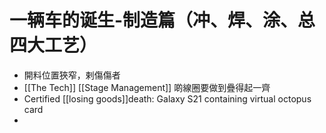 # 一辆车的诞生-制造篇（冲、焊、涂、总四大工艺）
- 開料位置狹窄，剌傷傷者
- [[The Tech]] [[Stage Management]] 啲線圈要做到疊得起一齊
- Certified [[losing goods]]death: Galaxy   S21 containing virtual octopus card
-